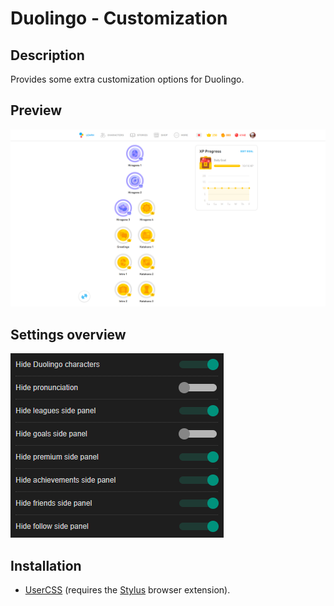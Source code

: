 # Duolingo - Customization

## Description

Provides some extra customization options for Duolingo.

## Preview

![Preview](preview.png)

## Settings overview

![Settings](settings.png)

## Installation

- [UserCSS](./duolingo-customization.user.css) (requires the [Stylus](https://github.com/openstyles/stylus#releases) browser extension).
